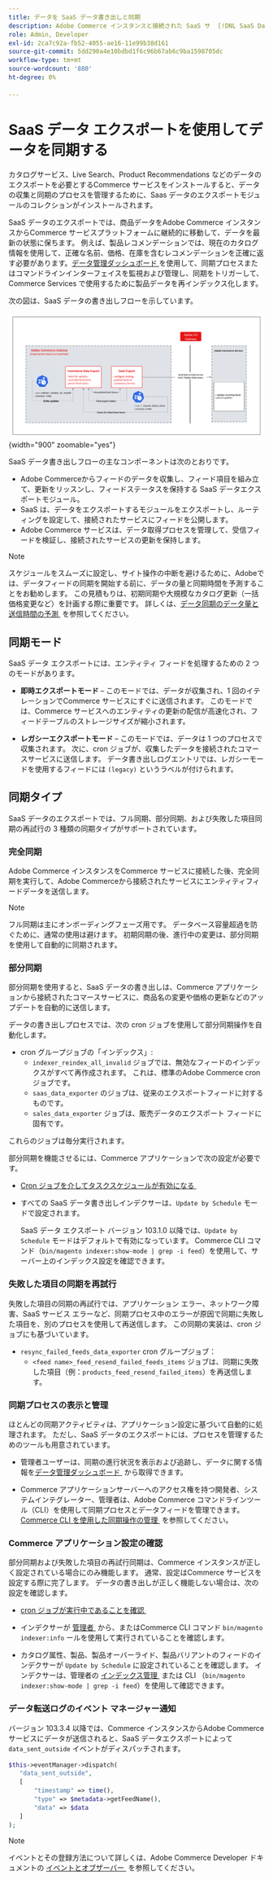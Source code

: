 ```yaml
---
title: データを SaaS データ書き出しと同期
description: Adobe Commerce インスタンスと接続された SaaS サ  [!DNL SaaS Data Export]  ビスとの間でデータを収集および同期する方法について説明します。
role: Admin, Developer
exl-id: 2ca7c92a-fb52-4055-ae16-11e99b38d161
source-git-commit: 5dd290a4e10bdbd1f6c96b67ab6c9ba1598705dc
workflow-type: tm+mt
source-wordcount: '880'
ht-degree: 0%

---
```


# SaaS データ エクスポートを使用してデータを同期する

カタログサービス、Live Search、Product Recommendations などのデータのエクスポートを必要とするCommerce サービスをインストールすると、データの収集と同期のプロセスを管理するために、Saas データのエクスポートモジュールのコレクションがインストールされます。

SaaS データのエクスポートでは、商品データをAdobe Commerce インスタンスからCommerce サービスプラットフォームに継続的に移動して、データを最新の状態に保ちます。 例えば、製品レコメンデーションでは、現在のカタログ情報を使用して、正確な名前、価格、在庫を含むレコメンデーションを正確に返す必要があります。 [&#x200B; データ管理ダッシュボード &#x200B;](https://experienceleague.adobe.com/en/docs/commerce/user-guides/data-services/catalog-sync) を使用して、同期プロセスまたはコマンドラインインターフェイスを監視および管理し、同期をトリガーして、Commerce Services で使用するために製品データを再インデックス化します。

次の図は、SaaS データの書き出しフローを示しています。

![Adobe Commerceの SaaS データ書き出し収集および同期フロー &#x200B;](assets/data-export-flow.png){width="900" zoomable="yes"}

SaaS データ書き出しフローの主なコンポーネントは次のとおりです。

- Adobe Commerceからフィードのデータを収集し、フィード項目を組み立て、更新をリッスンし、フィードステータスを保持する SaaS データエクスポートモジュール。
- SaaS は、データをエクスポートするモジュールをエクスポートし、ルーティングを設定して、接続されたサービスにフィードを公開します。
- Adobe Commerce サービスは、データ取得プロセスを管理して、受信フィードを検証し、接続されたサービスの更新を保持します。

>[!NOTE]
>
>スケジュールをスムーズに設定し、サイト操作の中断を避けるために、Adobeでは、データフィードの同期を開始する前に、データの量と同期時間を予測することをお勧めします。 この見積もりは、初期同期や大規模なカタログ更新（一括価格変更など）を計画する際に重要です。 詳しくは、[&#x200B; データ同期のデータ量と送信時間の予測 &#x200B;](estimate-data-volume-sync-time.md) を参照してください。

## 同期モード

SaaS データ エクスポートには、エンティティ フィードを処理するための 2 つのモードがあります。

- **即時エクスポートモード** – このモードでは、データが収集され、1 回のイテレーションでCommerce サービスにすぐに送信されます。 このモードでは、Commerce サービスへのエンティティの更新の配信が高速化され、フィードテーブルのストレージサイズが縮小されます。

- **レガシーエクスポートモード** – このモードでは、データは 1 つのプロセスで収集されます。 次に、cron ジョブが、収集したデータを接続されたコマースサービスに送信します。 データ書き出しログエントリでは、レガシーモードを使用するフィードには `(legacy)` というラベルが付けられます。

## 同期タイプ

SaaS データのエクスポートでは、フル同期、部分同期、および失敗した項目同期の再試行の 3 種類の同期タイプがサポートされています。

### 完全同期

Adobe Commerce インスタンスをCommerce サービスに接続した後、完全同期を実行して、Adobe Commerceから接続されたサービスにエンティティフィードデータを送信します。

>[!NOTE]
>
>フル同期は主にオンボーディングフェーズ用です。 データベース容量超過を防ぐために、通常の使用は避けます。 初期同期の後、進行中の変更は、部分同期を使用して自動的に同期されます。

### 部分同期

部分同期を使用すると、SaaS データの書き出しは、Commerce アプリケーションから接続されたコマースサービスに、商品名の変更や価格の更新などのアップデートを自動的に送信します。

データの書き出しプロセスでは、次の cron ジョブを使用して部分同期操作を自動化します。

- cron グループジョブの「インデックス」:
   - `indexer_reindex_all_invalid` ジョブでは、無効なフィードのインデックスがすべて再作成されます。 これは、標準のAdobe Commerce cron ジョブです。
   - `saas_data_exporter` のジョブは、従来のエクスポートフィードに対するものです。
   - `sales_data_exporter` ジョブは、販売データのエクスポート フィードに固有です。

これらのジョブは毎分実行されます。

部分同期を機能させるには、Commerce アプリケーションで次の設定が必要です。

- [Cron ジョブを介してタスクスケジュールが有効になる &#x200B;](https://experienceleague.adobe.com/docs/commerce-operations/installation-guide/next-steps/configuration.html)

- すべての SaaS データ書き出しインデクサーは、`Update by Schedule` モードで設定されます。

  SaaS データ エクスポート バージョン 103.1.0 以降では、`Update by Schedule` モードはデフォルトで有効になっています。 Commerce CLI コマンド（`bin/magento indexer:show-mode | grep -i feed`）を使用して、サーバー上のインデックス設定を確認できます。

### 失敗した項目の同期を再試行

失敗した項目の同期の再試行では、アプリケーション エラー、ネットワーク障害、SaaS サービス エラーなど、同期プロセス中のエラーが原因で同期に失敗した項目を、別のプロセスを使用して再送信します。 この同期の実装は、cron ジョブにも基づいています。

- `resync_failed_feeds_data_exporter` cron グループジョブ：
   - `<feed name>_feed_resend_failed_feeds_items` ジョブは、同期に失敗した項目（例：`products_feed_resend_failed_items`）を再送信します。

### 同期プロセスの表示と管理

ほとんどの同期アクティビティは、アプリケーション設定に基づいて自動的に処理されます。 ただし、SaaS データのエクスポートには、プロセスを管理するためのツールも用意されています。

- 管理者ユーザーは、同期の進行状況を表示および追跡し、データに関する情報を [&#x200B; データ管理ダッシュボード &#x200B;](https://experienceleague.adobe.com/en/docs/commerce-admin/systems/data-transfer/data-dashboard) から取得できます。

- Commerce アプリケーションサーバーへのアクセス権を持つ開発者、システムインテグレーター、管理者は、Adobe Commerce コマンドラインツール（CLI）を使用して同期プロセスとデータフィードを管理できます。 [Commerce CLI を使用した同期操作の管理 &#x200B;](data-export-cli-commands.md) を参照してください。

### Commerce アプリケーション設定の確認

部分同期および失敗した項目の再試行同期は、Commerce インスタンスが正しく設定されている場合にのみ機能します。 通常、設定はCommerce サービスを設定する際に完了します。 データの書き出しが正しく機能しない場合は、次の設定を確認します。

- [cron ジョブが実行中であることを確認 &#x200B;](https://experienceleague.adobe.com/en/docs/commerce-knowledge-base/kb/troubleshooting/miscellaneous/cron-readiness-check-issues)

- インデクサーが [&#x200B; 管理者 &#x200B;](https://experienceleague.adobe.com/en/docs/commerce-admin/systems/tools/index-management) から、またはCommerce CLI コマンド `bin/magento indexer:info` ールを使用して実行されていることを確認します。

- カタログ属性、製品、製品オーバーライド、製品バリアントのフィードのインデクサーが `Update by Schedule` に設定されていることを確認します。 インデクサーは、管理者の [&#x200B; インデックス管理 &#x200B;](https://experienceleague.adobe.com/en/docs/commerce-admin/systems/tools/index-management) または CLI （`bin/magento indexer:show-mode | grep -i feed`）を使用して確認できます。

### データ転送ログのイベント マネージャー通知

バージョン 103.3.4 以降では、Commerce インスタンスからAdobe Commerce サービスにデータが送信されると、SaaS データエクスポートによって `data_sent_outside` イベントがディスパッチされます。

```php
$this->eventManager->dispatch(
   "data_sent_outside",
   [
       "timestamp" => time(),
       "type" => $metadata->getFeedName(),
       "data" => $data
   ]
);
```

>[!NOTE]
>
>イベントとその登録方法について詳しくは、Adobe Commerce Developer ドキュメントの [&#x200B; イベントとオブザーバー &#x200B;](https://developer.adobe.com/commerce/php/development/components/events-and-observers) を参照してください。
